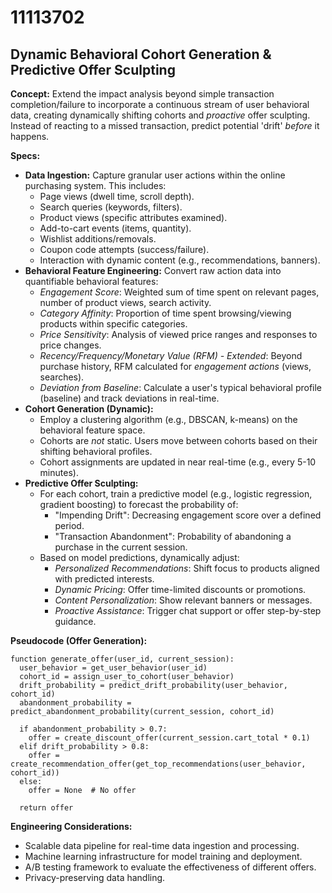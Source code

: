 # 11113702

## Dynamic Behavioral Cohort Generation & Predictive Offer Sculpting

**Concept:** Extend the impact analysis beyond simple transaction completion/failure to incorporate a continuous stream of user behavioral data, creating dynamically shifting cohorts and *proactive* offer sculpting.  Instead of reacting to a missed transaction, predict potential 'drift' *before* it happens.

**Specs:**

*   **Data Ingestion:**  Capture granular user actions within the online purchasing system. This includes:
    *   Page views (dwell time, scroll depth).
    *   Search queries (keywords, filters).
    *   Product views (specific attributes examined).
    *   Add-to-cart events (items, quantity).
    *   Wishlist additions/removals.
    *   Coupon code attempts (success/failure).
    *   Interaction with dynamic content (e.g., recommendations, banners).
*   **Behavioral Feature Engineering:** Convert raw action data into quantifiable behavioral features:
    *   *Engagement Score*:  Weighted sum of time spent on relevant pages, number of product views, search activity.
    *   *Category Affinity*:  Proportion of time spent browsing/viewing products within specific categories.
    *   *Price Sensitivity*:  Analysis of viewed price ranges and responses to price changes.
    *   *Recency/Frequency/Monetary Value (RFM) - Extended*:  Beyond purchase history, RFM calculated for *engagement actions* (views, searches).
    *   *Deviation from Baseline*:  Calculate a user's typical behavioral profile (baseline) and track deviations in real-time.
*   **Cohort Generation (Dynamic):**
    *   Employ a clustering algorithm (e.g., DBSCAN, k-means) on the behavioral feature space.
    *   Cohorts are *not* static. Users move between cohorts based on their shifting behavioral profiles.
    *   Cohort assignments are updated in near real-time (e.g., every 5-10 minutes).
*   **Predictive Offer Sculpting:**
    *   For each cohort, train a predictive model (e.g., logistic regression, gradient boosting) to forecast the probability of:
        *   "Impending Drift": Decreasing engagement score over a defined period.
        *   "Transaction Abandonment": Probability of abandoning a purchase in the current session.
    *   Based on model predictions, dynamically adjust:
        *   *Personalized Recommendations*:  Shift focus to products aligned with predicted interests.
        *   *Dynamic Pricing*:  Offer time-limited discounts or promotions.
        *   *Content Personalization*:  Show relevant banners or messages.
        *   *Proactive Assistance*:  Trigger chat support or offer step-by-step guidance.

**Pseudocode (Offer Generation):**

```
function generate_offer(user_id, current_session):
  user_behavior = get_user_behavior(user_id)
  cohort_id = assign_user_to_cohort(user_behavior)
  drift_probability = predict_drift_probability(user_behavior, cohort_id)
  abandonment_probability = predict_abandonment_probability(current_session, cohort_id)

  if abandonment_probability > 0.7:
    offer = create_discount_offer(current_session.cart_total * 0.1)
  elif drift_probability > 0.8:
    offer = create_recommendation_offer(get_top_recommendations(user_behavior, cohort_id))
  else:
    offer = None  # No offer

  return offer
```

**Engineering Considerations:**

*   Scalable data pipeline for real-time data ingestion and processing.
*   Machine learning infrastructure for model training and deployment.
*   A/B testing framework to evaluate the effectiveness of different offers.
*   Privacy-preserving data handling.
